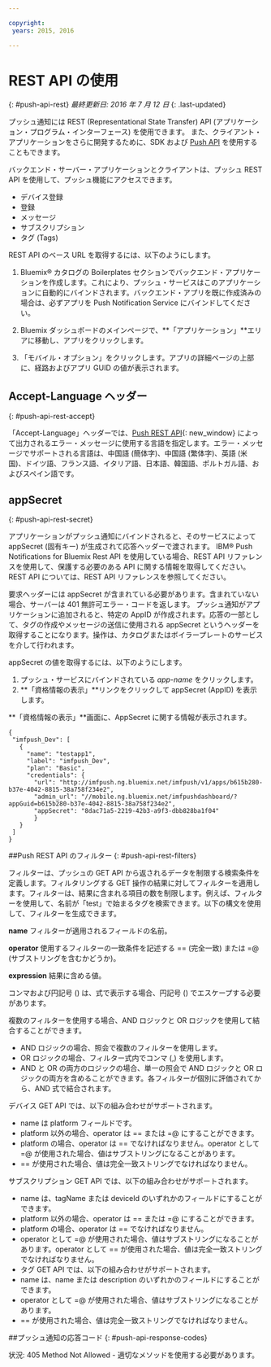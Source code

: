 ```yaml
---

copyright:
 years: 2015, 2016

---
```


# REST API の使用
{: #push-api-rest}
*最終更新日: 2016 年 7 月 12 日*
{: .last-updated}

プッシュ通知には REST (Representational State Transfer) API (アプリケーション・プログラム・インターフェース) を使用できます。
また、クライアント・アプリケーションをさらに開発するために、SDK および [Push API](https://mobile.{DomainName}/imfpushrestapidocs/) を使用することもできます。

バックエンド・サーバー・アプリケーションとクライアントは、プッシュ REST API を使用して、プッシュ機能にアクセスできます。


- デバイス登録
- 登録
- メッセージ
- サブスクリプション
- タグ (Tags)

REST API のベース URL を取得するには、以下のようにします。

1. Bluemix® カタログの Boilerplates セクションでバックエンド・アプリケーションを作成します。これにより、プッシュ・サービスはこのアプリケーションに自動的にバインドされます。バックエンド・アプリを既に作成済みの場合は、必ずアプリを Push Notification Service にバインドしてください。 

1. Bluemix ダッシュボードのメインページで、**「アプリケーション」**エリアに移動し、アプリをクリックします。

3. 「モバイル・オプション」をクリックします。アプリの詳細ページの上部に、経路およびアプリ GUID の値が表示されます。



## Accept-Language ヘッダー
{: #push-api-rest-accept}

「Accept-Language」ヘッダーでは、[Push REST API](https://mobile.{DomainName}/imfpushrestapidocs/){: new_window} によって出力されるエラー・メッセージに使用する言語を指定します。エラー・メッセージでサポートされる言語は、中国語 (簡体字)、中国語 (繁体字)、英語 (米国)、ドイツ語、フランス語、イタリア語、日本語、韓国語、ポルトガル語、およびスペイン語です。

## appSecret
{: #push-api-rest-secret}

アプリケーションがプッシュ通知にバインドされると、そのサービスによって appSecret (固有キー) が生成されて応答ヘッダーで渡されます。
IBM® Push Notifications for Bluemix Rest API を使用している場合、REST API リファレンスを使用して、保護する必要のある API に関する情報を取得してください。REST API については、REST API リファレンスを参照してください。

要求ヘッダーには appSecret が含まれている必要があります。含まれていない場合、サーバーは 401 無許可エラー・コードを返します。
プッシュ通知がアプリケーションに追加されると、特定の AppID が作成されます。応答の一部として、タグの作成やメッセージの送信に使用される appSecret というヘッダーを取得することになります。操作は、カタログまたはボイラープレートのサービスを介して行われます。

appSecret の値を取得するには、以下のようにします。

1. プッシュ・サービスにバインドされている *app-name* をクリックします。
2. **「資格情報の表示」**リンクをクリックして appSecret (AppID) を表示します。

**「資格情報の表示」**画面に、AppSecret に関する情報が表示されます。

```
{
 "imfpush_Dev": [
   {
     "name": "testapp1",
     "label": "imfpush_Dev",
     "plan": "Basic",
     "credentials": {
       "url": "http://imfpush.ng.bluemix.net/imfpush/v1/apps/b615b280-b37e-4042-8815-38a758f234e2",
       "admin_url": "//mobile.ng.bluemix.net/imfpushdashboard/?appGuid=b615b280-b37e-4042-8815-38a758f234e2",
       "appSecret": "8dac71a5-2219-42b3-a9f3-dbb828ba1f04"
       }
   }
 ]
}
``` 

##Push REST API のフィルター
{: #push-api-rest-filters}

フィルターは、プッシュの GET API から返されるデータを制限する検索条件を定義します。フィルタリングする GET 操作の結果に対してフィルターを適用します。フィルターは、結果に含まれる項目の数を制限します。例えば、フィルターを使用して、名前が「test」で始まるタグを検索できます。以下の構文を使用して、フィルターを生成できます。

**name**
フィルターが適用されるフィールドの名前。

**operator**
使用するフィルターの一致条件を記述する == (完全一致) または =@ (サブストリングを含むかどうか)。

**expression**
結果に含める値。

コンマおよび円記号 () は、式で表示する場合、円記号 () でエスケープする必要があります。

複数のフィルターを使用する場合、AND ロジックと OR ロジックを使用して結合することができます。

- AND ロジックの場合、照会で複数のフィルターを使用します。
- OR ロジックの場合、フィルター式内でコンマ (,) を使用します。
- AND と OR の両方のロジックの場合、単一の照会で AND ロジックと OR ロジックの両方を含めることができます。各フィルターが個別に評価されてから、AND 式で結合されます。

デバイス GET API では、以下の組み合わせがサポートされます。
- name は platform フィールドです。
- platform 以外の場合、operator は == または =@ にすることができます。
- platform の場合、operator は == でなければなりません。operator として =@ が使用された場合、値はサブストリングになることがあります。
- == が使用された場合、値は完全一致ストリングでなければなりません。

サブスクリプション GET API では、以下の組み合わせがサポートされます。

- name は、tagName または deviceId のいずれかのフィールドにすることができます。
- platform 以外の場合、operator は == または =@ にすることができます。
- platform の場合、operator は == でなければなりません。
- operator として =@ が使用された場合、値はサブストリングになることがあります。operator として == が使用された場合、値は完全一致ストリングでなければなりません。
- タグ GET API では、以下の組み合わせがサポートされます。
- name は、name または description のいずれかのフィールドにすることができます。
- operator として =@ が使用された場合、値はサブストリングになることがあります。
- == が使用された場合、値は完全一致ストリングでなければなりません。


##プッシュ通知の応答コード
{: #push-api-response-codes}

状況: 405 Method Not Allowed - 適切なメソッドを使用する必要があります。
